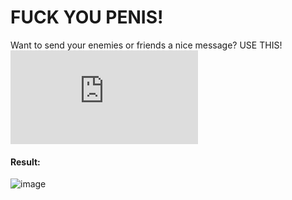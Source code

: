# FUCK YOU PENIS!
Want to send your enemies or friends a nice message?
    USE THIS! ![link](https://github.com/CGGonGitHub/FlipperStuff/blob/main/BadUSB/FUCK%20YOU%20PENIS!/file.txt)
#### Result:
![image](https://github.com/CGGonGitHub/FlipperStuff/assets/88776295/c2ee1b3e-1e2e-4e69-9461-0ab92f33feff)
